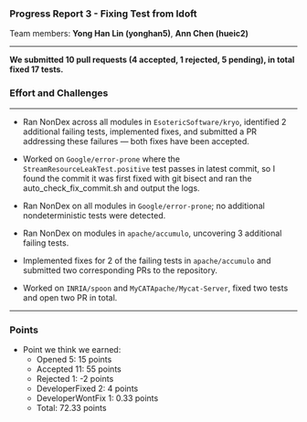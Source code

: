 ### Progress Report 3 - Fixing Test from Idoft
Team members: __Yong Han Lin (yonghan5)__, __Ann Chen (hueic2)__
___

**We submitted 10 pull requests (4 accepted, 1 rejected, 5 pending), in total fixed 17 tests.**

### Effort and Challenges
___
- Ran NonDex across all modules in ```EsotericSoftware/kryo```, identified 2 additional failing tests, implemented fixes, and submitted a PR addressing these failures — both fixes have been accepted.
- Worked on ```Google/error-prone``` where the ```StreamResourceLeakTest.positive``` test passes in latest commit, so I found the commit it was first fixed with git bisect and ran the auto_check_fix_commit.sh and output the logs.
- Ran NonDex on all modules in ```Google/error-prone```; no additional nondeterministic tests were detected.  
- Ran NonDex on modules in ```apache/accumulo```, uncovering 3 additional failing tests.  
- Implemented fixes for 2 of the failing tests in ```apache/accumulo``` and submitted two corresponding PRs to the repository.



- Worked on ```INRIA/spoon``` and ```MyCATApache/Mycat-Server```, fixed two tests and open two PR in total.

---
### Points
- Point we think we earned:
  - Opened 5: 15 points
  - Accepted 11: 55 points
  - Rejected 1: -2 points
  - DeveloperFixed 2: 4 points
  - DeveloperWontFix 1: 0.33 points
  - Total: 72.33 points
